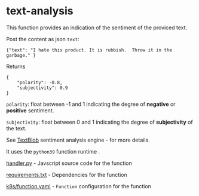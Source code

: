 # text-analysis

This function provides an indication of the sentiment of the proviced text.  

Post the content as json `text`:
```
{"text": "I hate this product. It is rubbish.  Throw it in the garbage." }
```

Returns 
```
{
    "polarity": -0.8,
    "subjectivity": 0.9
}
```

`polarity`: float between -1 and 1 indicating the degree of **negative** or **positive** sentiment.

`subjectivity`: float between 0 and 1 indicating the degree of **subjectivity** of the text.

See [TextBlob](https://textblob.readthedocs.io/en/dev/quickstart.html#sentiment-analysis) sentiment analysis engine - for more details.

It uses the `python39` function runtime .  

[handler.py](handler.py) - Javscript source code for the function

[requirements.txt](package.json) - Dependencies for the function

[k8s/function.yaml](k8s/function.yaml) - `Function` configuration for the function
